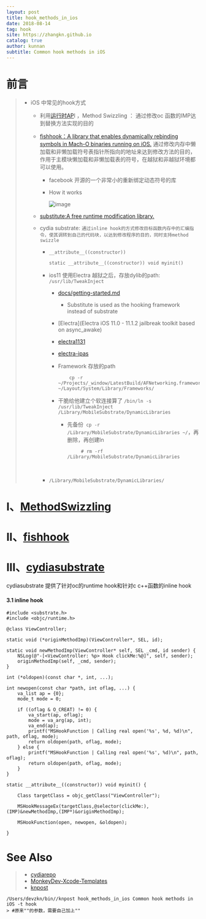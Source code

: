 ```yaml
---
layout: post
title: hook_methods_in_ios
date: 2018-08-14
tag: hook
site: https://zhangkn.github.io
catalog: true
author: kunnan
subtitle: Common hook methods in iOS
---
```




# 前言

> * iOS    中常见的hook方式
>
>   * 利用[运行时AP](https://kunnan.github.io/tags/#Runtime)I ，Method Swizzling ：  通过修改oc 函数的IMP达到替换方法实现的目的
>
>   * [fishhook：A library that enables dynamically rebinding symbols in Mach-O binaries running on iOS.](https://github.com/facebook/fishhook) 通过修改内存中懒加载和非懒加载符号表指针所指向的地址来达到修改方法的目的，作用于主模块懒加载和非懒加载表的符号，在越狱和非越狱环境都可以使用。
>
>      * facebook 开源的一个非常小的重新绑定动态符号的库
>
>      * How it works
>
>         ![image](https://wx3.sinaimg.cn/large/af39b376gy1fu976jnsf3j20jo0pc76u.jpg)
>
>   * [substitute:A free runtime modification library.](https://github.com/coolstar/substitute)
>
>   * cydia substrate: `通过inline hook的方式修改目标函数内存中的汇编指令，使其调转到自己的代码块，以达到修改程序的目的，同时支持method swizzle`
>
>     * ` __attribute__((constructor)) `
>
>       ```
>       static __attribute__((constructor)) void myinit() 
>       ```
>
>       
>
>     * ios11 使用Electra 越狱之后，存放dylib的path: `/usr/lib/TweakInject`
>
>       
>
>       * [docs/getting-started.md](https://github.com/coolstar/electra/blob/master/docs/getting-started.md)
>
>         * Substitute is used as the hooking framework instead of substrate
>           
>
>       * [Electra](Electra iOS 11.0 - 11.1.2 jailbreak toolkit based on async_awake)
>
>       * [electra1131](https://github.com/coolstar/electra1131)
>
>       * [electra-ipas](https://github.com/coolstar/electra-ipas)
>
>       * Framework 存放的path
>
>         ```
>             cp -r ~/Projects/_window/LatestBuild/AFNetworking.framework ~/Layout/System/Library/Frameworks/
>         
>         ```
>
>         
>
>       * 干脆给他建立个软连接算了       ` /bin/ln -s   /usr/lib/TweakInject /Library/MobileSubstrate/DynamicLibraries `
>
>         * 先备份` cp -r /Library/MobileSubstrate/DynamicLibraries ~/`，再删除，再创建ln
>
>           ```
>                # rm -rf /Library/MobileSubstrate/DynamicLibraries
>           ```
>
>
>       ​    
>     
>     * `/Library/MobileSubstrate/DynamicLibraries/`
>
>   
>
> 
>
> 





# I、[MethodSwizzling](https://github.com/hooktweaks/iOSREBook/blob/master/chapter-6/6.4-Hook/MethodSwizzling/MethodSwizzling/HookManager.m) 



# II、[fishhook](https://github.com/hooktweaks/iOSREBook/tree/master/chapter-6/6.4-Hook/FishHook/FishHook/fishhook)



# III、[cydiasubstrate](https://github.com/hooktweaks/iOSREBook/blob/master/chapter-6/6.4-Hook/cydiasubstrate/Tweak.xm)

cydiasubstrate 提供了针对oc的runtime hook和针对c c++函数的inline hook 

#### 3.1 inline hook



```
#include <substrate.h>
#include <objc/runtime.h>

@class ViewController;

static void (*originMethodImp)(ViewController*, SEL, id);

static void newMethodImp(ViewController* self, SEL _cmd, id sender) { 
	NSLog(@"-[<ViewController: %p> Hook clickMe:%@]", self, sender); 
	originMethodImp(self, _cmd, sender); 
}

int (*oldopen)(const char *, int, ...);

int newopen(const char *path, int oflag, ...) {
    va_list ap = {0};
    mode_t mode = 0;
    
    if ((oflag & O_CREAT) != 0) {
        va_start(ap, oflag);
        mode = va_arg(ap, int);
        va_end(ap);
        printf("MSHookFunction | Calling real open('%s', %d, %d)\n", path, oflag, mode);
        return oldopen(path, oflag, mode);
    } else {
        printf("MSHookFunction | Calling real open('%s', %d)\n", path, oflag);
        return oldopen(path, oflag, mode);
    }
}

static __attribute__((constructor)) void myinit() {

    Class targetClass = objc_getClass("ViewController");
    
	MSHookMessageEx(targetClass,@selector(clickMe:),(IMP)&newMethodImp,(IMP*)&originMethodImp);

	MSHookFunction(open, newopen, &oldopen);

}

```



# See Also 

>* [cydiarepo](https://github.com/zhangkn/cydiarepo)
>* [MonkeyDev-Xcode-Templates](https://github.com/zhangkn/MonkeyDev-Xcode-Templates)
>* [knpost](https://github.com/zhangkn/KNBin/blob/master/knpost) 
>
```
/Users/devzkn/bin//knpost hook_methods_in_ios Common hook methods in iOS -t hook
> #原来""的参数，需要自己加上""
```

